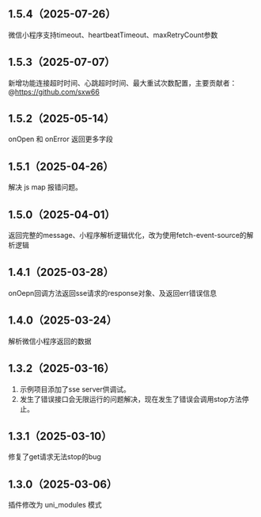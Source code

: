 ## 1.5.4（2025-07-26）
微信小程序支持timeout、heartbeatTimeout、maxRetryCount参数
## 1.5.3（2025-07-07）
新增功能连接超时时间、心跳超时时间、最大重试次数配置，主要贡献者：@https://github.com/sxw66
## 1.5.2（2025-05-14）
onOpen 和 onError 返回更多字段
## 1.5.1（2025-04-26）
解决 js map 报错问题。
## 1.5.0（2025-04-01）
返回完整的message、小程序解析逻辑优化，改为使用fetch-event-source的解析逻辑
## 1.4.1（2025-03-28）
onOepn回调方法返回sse请求的response对象、及返回err错误信息
## 1.4.0（2025-03-24）
解析微信小程序返回的数据
## 1.3.2（2025-03-16）
1. 示例项目添加了sse server供调试。
2. 发生了错误接口会无限运行的问题解决，现在发生了错误会调用stop方法停止。
## 1.3.1（2025-03-10）
修复了get请求无法stop的bug
## 1.3.0（2025-03-06）
插件修改为 uni_modules 模式
